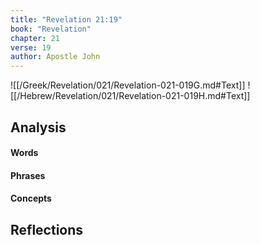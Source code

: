 ```yaml
---
title: "Revelation 21:19"
book: "Revelation"
chapter: 21
verse: 19
author: Apostle John
---
```

![[/Greek/Revelation/021/Revelation-021-019G.md#Text]]
![[/Hebrew/Revelation/021/Revelation-021-019H.md#Text]]

## Analysis

#### Words

#### Phrases

#### Concepts

## Reflections
